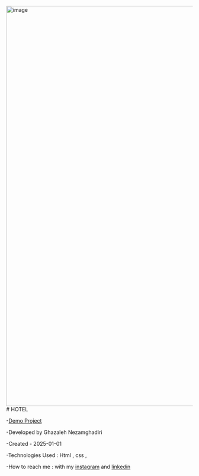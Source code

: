 <img width="1920" height="1080" alt="image" src="https://github.com/user-attachments/assets/2111c8e7-3816-4606-8e60-7f466879ef75" /># HOTEL


-[Demo Project]()

-Developed by Ghazaleh Nezamghadiri

-Created - 2025-01-01

-Technologies Used : Html , css , 

-How to reach me : with my [instagram](https://www.instagram.com/ghazale.ghadiri/?hl=en) and  [linkedin](https://www.linkedin.com/in/ghazaleh-nezamghadiri-06b626302/)
